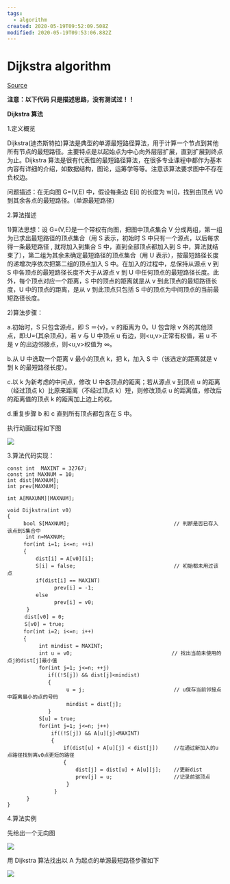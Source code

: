 ```yaml
---
tags:
  - algorithm
created: 2020-05-19T09:52:09.508Z
modified: 2020-05-19T09:53:06.882Z
---
```


# Dijkstra algorithm

[Source](https://www.cnblogs.com/biyeymyhjob/archive/2012/07/31/2615833.html "Permalink to 最短路径—Dijkstra算法和Floyd算法 - as_ - 博客园")

**注意：以下代码 只是描述思路，没有测试过！！**

**Dijkstra 算法**

1.定义概览

Dijkstra(迪杰斯特拉)算法是典型的单源最短路径算法，用于计算一个节点到其他所有节点的最短路径。主要特点是以起始点为中心向外层层扩展，直到扩展到终点为止。Dijkstra 算法是很有代表性的最短路径算法，在很多专业课程中都作为基本内容有详细的介绍，如数据结构，图论，运筹学等等。注意该算法要求图中不存在负权边。

问题描述：在无向图 G=(V,E) 中，假设每条边 E[i] 的长度为 w[i]，找到由顶点 V0 到其余各点的最短路径。（单源最短路径）

2.算法描述

1)算法思想：设 G=(V,E)是一个带权有向图，把图中顶点集合 V 分成两组，第一组为已求出最短路径的顶点集合（用 S 表示，初始时 S 中只有一个源点，以后每求得一条最短路径 , 就将加入到集合 S 中，直到全部顶点都加入到 S 中，算法就结束了），第二组为其余未确定最短路径的顶点集合（用 U 表示），按最短路径长度的递增次序依次把第二组的顶点加入 S 中。在加入的过程中，总保持从源点 v 到 S 中各顶点的最短路径长度不大于从源点 v 到 U 中任何顶点的最短路径长度。此外，每个顶点对应一个距离，S 中的顶点的距离就是从 v 到此顶点的最短路径长度，U 中的顶点的距离，是从 v 到此顶点只包括 S 中的顶点为中间顶点的当前最短路径长度。

2)算法步骤：

a.初始时，S 只包含源点，即 S ＝{v}，v 的距离为 0。U 包含除 v 外的其他顶点，即:U={其余顶点}，若 v 与 U 中顶点 u 有边，则\<u,v\>正常有权值，若 u 不是 v 的出边邻接点，则\<u,v\>权值为 ∞。

b.从 U 中选取一个距离 v 最小的顶点 k，把 k，加入 S 中（该选定的距离就是 v 到 k 的最短路径长度）。

c.以 k 为新考虑的中间点，修改 U 中各顶点的距离；若从源点 v 到顶点 u 的距离（经过顶点 k）比原来距离（不经过顶点 k）短，则修改顶点 u 的距离值，修改后的距离值的顶点 k 的距离加上边上的权。

d.重复步骤 b 和 c 直到所有顶点都包含在 S 中。

执行动画过程如下图

![](https://pic002.cnblogs.com/images/2012/426620/2012073019540660.gif)

3.算法代码实现：

    const int  MAXINT = 32767;
    const int MAXNUM = 10;
    int dist[MAXNUM];
    int prev[MAXNUM];

    int A[MAXUNM][MAXNUM];

    void Dijkstra(int v0)
    {
      　　bool S[MAXNUM];                                  // 判断是否已存入该点到S集合中
          int n=MAXNUM;
      　　for(int i=1; i<=n; ++i)
     　　 {
          　　dist[i] = A[v0][i];
          　　S[i] = false;                                // 初始都未用过该点
          　　if(dist[i] == MAXINT)
                　　prev[i] = -1;
     　　     else
                　　prev[i] = v0;
       　　}
       　 dist[v0] = 0;
       　 S[v0] = true; 　　
     　　 for(int i=2; i<=n; i++)
     　　 {
           　　int mindist = MAXINT;
           　　int u = v0; 　　                            // 找出当前未使用的点j的dist[j]最小值
          　　 for(int j=1; j<=n; ++j)
          　　    if((!S[j]) && dist[j]<mindist)
          　　    {
             　　       u = j;                             // u保存当前邻接点中距离最小的点的号码
             　 　      mindist = dist[j];
           　　   }
           　　S[u] = true;
           　　for(int j=1; j<=n; j++)
           　　    if((!S[j]) && A[u][j]<MAXINT)
           　　    {
               　    　if(dist[u] + A[u][j] < dist[j])     //在通过新加入的u点路径找到离v0点更短的路径
               　    　{
                       　　dist[j] = dist[u] + A[u][j];    //更新dist
                       　　prev[j] = u;                    //记录前驱顶点
                　　    }
            　    　}
       　　}
    }

4.算法实例

先给出一个无向图

![](https://pic002.cnblogs.com/images/2012/426620/2012073019593375.jpg)

用 Dijkstra 算法找出以 A 为起点的单源最短路径步骤如下

![](https://pic002.cnblogs.com/images/2012/426620/2012073020014941.jpg)
